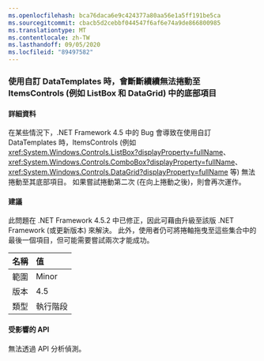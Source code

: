 ```yaml
---
ms.openlocfilehash: bca76daca6e9c424377a80aa56e1a5ff191be5ca
ms.sourcegitcommit: cbacb5d2cebbf044547f6af6e74a9de866800985
ms.translationtype: MT
ms.contentlocale: zh-TW
ms.lasthandoff: 09/05/2020
ms.locfileid: "89497582"
---
```

### <a name="intermittently-unable-to-scroll-to-bottom-item-in-itemscontrols-like-listbox-and-datagrid-when-using-custom-datatemplates"></a>使用自訂 DataTemplates 時，會斷斷續續無法捲動至 ItemsControls (例如 ListBox 和 DataGrid) 中的底部項目

#### <a name="details"></a>詳細資料

在某些情況下，.NET Framework 4.5 中的 Bug 會導致在使用自訂 DataTemplates 時，ItemsControls (例如 <xref:System.Windows.Controls.ListBox?displayProperty=fullName>、<xref:System.Windows.Controls.ComboBox?displayProperty=fullName>、<xref:System.Windows.Controls.DataGrid?displayProperty=fullName> 等) 無法捲動至其底部項目。 如果嘗試捲動第二次 (在向上捲動之後)，則會再次運作。

#### <a name="suggestion"></a>建議

此問題在 .NET Framework 4.5.2 中已修正，因此可藉由升級至該版 .NET Framework (或更新版本) 來解決。 此外，使用者仍可將捲軸拖曳至這些集合中的最後一個項目，但可能需要嘗試兩次才能成功。

| 名稱    | 值       |
|:--------|:------------|
| 範圍   |Minor|
|版本|4.5|
|類型|執行階段|

#### <a name="affected-apis"></a>受影響的 API

無法透過 API 分析偵測。

<!--

#### Affected APIs

Not detectable via API analysis.

-->
